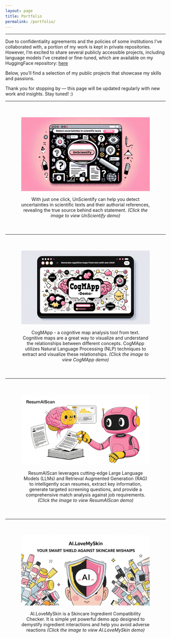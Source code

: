 ```yaml
---
layout: page
title: Portfolio
permalink: /portfolio/
---
```


***
Due to confidentiality agreements and the policies of some institutions I’ve collaborated with, a portion of my work is kept in private repositories. However, I’m excited to share several publicly accessible projects, including language models I’ve created or fine-tuned, which are available on my HuggingFace repository: [here](https://huggingface.co/ningrumdaud)

Below, you’ll find a selection of my public projects that showcase my skills and passions.

Thank you for stopping by — this page will be updated regularly with new work and insights. Stay tuned! :)

***


<div style="text-align: center; margin: 50px;">
    <a href="https://ningrumdaud.github.io/demo-UnScientify/" title="Click to view UnScientify demo">
        <img src="../assets/images/unscientify.png" alt="UnScientify" style="width: 10; height: 10;">
    </a>
    <p>With just one click, UnScientify can help you detect uncertainties in scientific texts and their authorial references, revealing the true source behind each statement. <em>(Click the image to view UnScientify demo)</em></p>
</div>

***

<div style="text-align: center; margin: 50px;">
    <a href="https://ningrumdaud.github.io/demo-cogmapp/" title="Visit the CogMApp demo site">
        <img src="../assets/images/cogmapp_small.png" alt="CogMApp" style="width: 10; height: 100;">
    </a>
    <p>CogMApp - a cognitive map analysis tool from text. Cognitive maps are a great way to visualize and understand the relationships between different concepts. CogMApp utilizes Natural Language Processing (NLP) techniques to extract and visualize these relationships. <em>(Click the image to view CogMApp demo)</em></p>
</div>

***

<div style="text-align: center; margin: 50px;">
    <a href="https://ningrumdaud.github.io/demo-ResumAIScan/" title="Visit the ResumAIScan demo site">
        <img src="../assets/images/ResumAIScan.png" alt="ResumAIScan" style="width: 10; height: 100;">
    </a>
    <p>ResumAIScan leverages cutting-edge Large Language Models (LLMs) and Retrieval Augmented Generation (RAG) to intelligently scan resumes, extract key information, generate targeted screening questions, and provide a comprehensive match analysis against job requirements. <em>(Click the image to view ResumAIScan demo)</em></p>
</div>


***

<div style="text-align: center; margin: 50px;">
    <a href="https://ningrumdaud.github.io/demo-AILoveMySkin/" title="Visit the AI.LoveMySkin demo site">
        <img src="../assets/images/AILoveMySkin.png" alt="AILoveMySkin" style="width: 20; height: 20;">
    </a>
    <p>AI.LoveMySkin is a Skincare Ingredient Compatibility Checker. It is simple yet powerful demo app designed to demystify ingredient interactions and help you avoid adverse reactions <em>(Click the image to view AI.LoveMySkin demo)</em></p>
</div>

